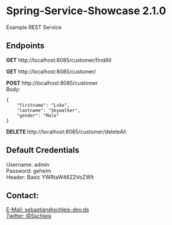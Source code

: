 # Spring-Service-Showcase 2.1.0

Example REST Service

## Endpoints

**GET** http://localhost:8085/customer/findAll

**GET** http://localhost:8085/customer/<ID>

**POST** http://localhost:8085/customer <br/>
Body:
```
{
    "firstname": "Luke",
    "lastname": "Skywalker",
    "gender": "Male"
}
```

**DELETE** http://localhost:8085/customer/deleteAll

## Default Credentials

Username: admin <br/>
Password: geheim <br/>
Header: Basic YWRtaW46Z2VoZWlt

## Contact:
[E-Mail: sebastian@schleis-dev.de](mailto:sebastian@schleis-dev.de)<br/>
[Twitter: @Sschleis](https://twitter.com/Sschleis)<br/>
